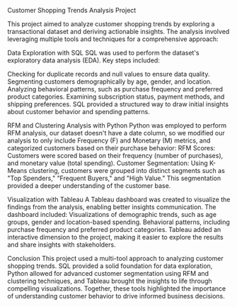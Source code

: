 Customer Shopping Trends Analysis Project

This project aimed to analyze customer shopping trends by exploring a transactional dataset and deriving actionable insights. The analysis involved leveraging multiple tools and techniques for a comprehensive approach:

Data Exploration with SQL
SQL was used to perform the dataset's exploratory data analysis (EDA). Key steps included:

Checking for duplicate records and null values to ensure data quality.
Segmenting customers demographically by age, gender, and location.
Analyzing behavioral patterns, such as purchase frequency and preferred product categories.
Examining subscription status, payment methods, and shipping preferences.
SQL provided a structured way to draw initial insights about customer behavior and spending patterns.


RFM and Clustering Analysis with Python
Python was employed to perform RFM analysis, our dataset doesn't have a date column, so we modified our analysis to only include Frequency (F) and Monetary (M) metrics, and categorized customers based on their purchase behavior:
RFM Scores: Customers were scored based on their frequency (number of purchases), and monetary value (total spending).
Customer Segmentation: Using K-Means clustering, customers were grouped into distinct segments such as "Top Spenders," "Frequent Buyers," and "High Value." This segmentation provided a deeper understanding of the customer base.

Visualization with Tableau
A Tableau dashboard was created to visualize the findings from the analysis, enabling better insights communication. The dashboard included:
Visualizations of demographic trends, such as age groups, gender and location-based spending.
Behavioral patterns, including purchase frequency and preferred product categories.
Tableau added an interactive dimension to the project, making it easier to explore the results and share insights with stakeholders.


Conclusion
This project used a multi-tool approach to analyzing customer shopping trends. SQL provided a solid foundation for data exploration, Python allowed for advanced customer segmentation using RFM and clustering techniques, and Tableau brought the insights to life through compelling visualizations. Together, these tools highlighted the importance of understanding customer behavior to drive informed business decisions.
